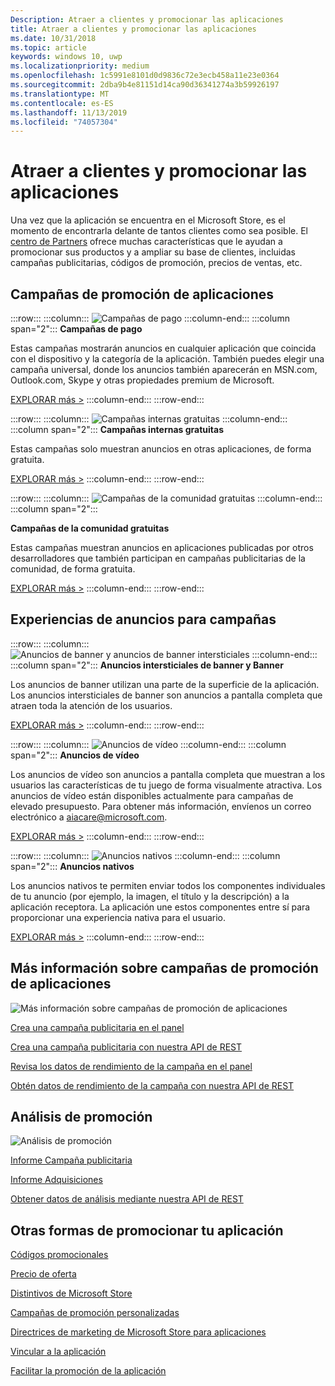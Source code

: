```yaml
---
Description: Atraer a clientes y promocionar las aplicaciones
title: Atraer a clientes y promocionar las aplicaciones
ms.date: 10/31/2018
ms.topic: article
keywords: windows 10, uwp
ms.localizationpriority: medium
ms.openlocfilehash: 1c5991e8101d0d9836c72e3ecb458a11e23e0364
ms.sourcegitcommit: 2dba9b4e81151d14ca90d36341274a3b59926197
ms.translationtype: MT
ms.contentlocale: es-ES
ms.lasthandoff: 11/13/2019
ms.locfileid: "74057304"
---
```

# <a name="attract-customers-and-promote-your-apps"></a>Atraer a clientes y promocionar las aplicaciones

Una vez que la aplicación se encuentra en el Microsoft Store, es el momento de encontrarla delante de tantos clientes como sea posible. El [centro de Partners](https://partner.microsoft.com/dashboard) ofrece muchas características que le ayudan a promocionar sus productos y a ampliar su base de clientes, incluidas campañas publicitarias, códigos de promoción, precios de ventas, etc.

## <a name="app-promotion-campaigns"></a>Campañas de promoción de aplicaciones

:::row:::
    :::column:::
        ![Campañas de pago](images/ads-paid-campaign.png)
    :::column-end:::
    :::column span="2":::
**Campañas de pago**

Estas campañas mostrarán anuncios en cualquier aplicación que coincida con el dispositivo y la categoría de la aplicación. También puedes elegir una campaña universal, donde los anuncios también aparecerán en MSN.com, Outlook.com, Skype y otras propiedades premium de Microsoft.

[EXPLORAR más >](create-an-ad-campaign-for-your-app.md)
    :::column-end:::
:::row-end:::

:::row:::
    :::column:::
        ![Campañas internas gratuitas](images/ads-house-campaign.png)
    :::column-end:::
    :::column span="2":::
**Campañas internas gratuitas**

Estas campañas solo muestran anuncios en otras aplicaciones, de forma gratuita.

[EXPLORAR más >](about-house-ads.md)
    :::column-end:::
:::row-end:::

:::row:::
    :::column:::
        ![Campañas de la comunidad gratuitas](images/ads-community-campaign.png)
    :::column-end:::
    :::column span="2":::
    
**Campañas de la comunidad gratuitas**

Estas campañas muestran anuncios en aplicaciones publicadas por otros desarrolladores que también participan en campañas publicitarias de la comunidad, de forma gratuita.

[EXPLORAR más >](create-an-ad-campaign-for-your-app.md)
    :::column-end:::
:::row-end:::

## <a name="ad-experiences-for-campaigns"></a>Experiencias de anuncios para campañas

:::row:::
    :::column:::
        ![Anuncios de banner y anuncios de banner intersticiales](images/ads-ban-example.png)
    :::column-end:::
    :::column span="2":::
**Anuncios intersticiales de banner y Banner**

Los anuncios de banner utilizan una parte de la superficie de la aplicación. Los anuncios intersticiales de banner son anuncios a pantalla completa que atraen toda la atención de los usuarios.

[EXPLORAR más >](../monetize/supported-ad-sizes-for-banner-ads.md)
    :::column-end:::
:::row-end:::

:::row:::
    :::column:::
        ![Anuncios de vídeo](images/ads-video-example.png)
    :::column-end:::
    :::column span="2":::
**Anuncios de vídeo**

Los anuncios de vídeo son anuncios a pantalla completa que muestran a los usuarios las características de tu juego de forma visualmente atractiva. Los anuncios de vídeo están disponibles actualmente para campañas de elevado presupuesto. Para obtener más información, envíenos un correo electrónico a aiacare@microsoft.com.

[EXPLORAR más >](../monetize/interstitial-ads.md)
    :::column-end:::
:::row-end:::

:::row:::
    :::column:::
        ![Anuncios nativos](images/ads-native-example.png)
    :::column-end:::
    :::column span="2":::
**Anuncios nativos**

Los anuncios nativos te permiten enviar todos los componentes individuales de tu anuncio (por ejemplo, la imagen, el título y la descripción) a la aplicación receptora. La aplicación une estos componentes entre sí para proporcionar una experiencia nativa para el usuario.

[EXPLORAR más >](../monetize/native-ads.md)
    :::column-end:::
:::row-end:::

## <a name="learn-more-about-app-promotion-campaigns"></a>Más información sobre campañas de promoción de aplicaciones

![Más información sobre campañas de promoción de aplicaciones](images/app-promotion-campaigns.png)

[Crea una campaña publicitaria en el panel](create-an-ad-campaign-for-your-app.md)

[Crea una campaña publicitaria con nuestra API de REST](https://docs.microsoft.com/windows/uwp/monetize/run-ad-campaigns-using-windows-store-services)

[Revisa los datos de rendimiento de la campaña en el panel](promote-your-app-report.md)

[Obtén datos de rendimiento de la campaña con nuestra API de REST](https://docs.microsoft.com/windows/uwp/monetize/)

## <a name="promotion-analytics"></a>Análisis de promoción

![Análisis de promoción](images/ads-promotion-analytics.png)

[Informe Campaña publicitaria](promote-your-app-report.md)

[Informe Adquisiciones](acquisitions-report.md)

[Obtener datos de análisis mediante nuestra API de REST](https://docs.microsoft.com/windows/uwp/monetize/access-analytics-data-using-windows-store-services)

## <a name="other-ways-to-promote-your-app"></a>Otras formas de promocionar tu aplicación

[Códigos promocionales](generate-promotional-codes.md)

[Precio de oferta](put-apps-and-add-ons-on-sale.md)

[Distintivos de Microsoft Store](https://developer.microsoft.com/store/badges)

[Campañas de promoción personalizadas](create-a-custom-app-promotion-campaign.md)

[Directrices de marketing de Microsoft Store para aplicaciones](app-marketing-guidelines.md)

[Vincular a la aplicación](link-to-your-app.md)

[Facilitar la promoción de la aplicación](make-your-app-easier-to-promote.md)
